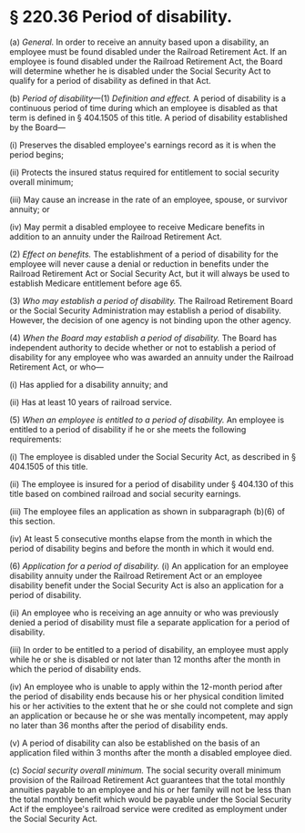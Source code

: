 # § 220.36   Period of disability.

(a) *General.* In order to receive an annuity based upon a disability, an employee must be found disabled under the Railroad Retirement Act. If an employee is found disabled under the Railroad Retirement Act, the Board will determine whether he is disabled under the Social Security Act to qualify for a period of disability as defined in that Act.


(b) *Period of disability*—(1) *Definition and effect.* A period of disability is a continuous period of time during which an employee is disabled as that term is defined in § 404.1505 of this title. A period of disability established by the Board—


(i) Preserves the disabled employee's earnings record as it is when the period begins;


(ii) Protects the insured status required for entitlement to social security overall minimum;


(iii) May cause an increase in the rate of an employee, spouse, or survivor annuity; or


(iv) May permit a disabled employee to receive Medicare benefits in addition to an annuity under the Railroad Retirement Act.


(2) *Effect on benefits.* The establishment of a period of disability for the employee will never cause a denial or reduction in benefits under the Railroad Retirement Act or Social Security Act, but it will always be used to establish Medicare entitlement before age 65.


(3) *Who may establish a period of disability.* The Railroad Retirement Board or the Social Security Administration may establish a period of disability. However, the decision of one agency is not binding upon the other agency.


(4) *When the Board may establish a period of disability.* The Board has independent authority to decide whether or not to establish a period of disability for any employee who was awarded an annuity under the Railroad Retirement Act, or who—


(i) Has applied for a disability annuity; and


(ii) Has at least 10 years of railroad service.


(5) *When an employee is entitled to a period of disability.* An employee is entitled to a period of disability if he or she meets the following requirements:


(i) The employee is disabled under the Social Security Act, as described in § 404.1505 of this title.


(ii) The employee is insured for a period of disability under § 404.130 of this title based on combined railroad and social security earnings.


(iii) The employee files an application as shown in subparagraph (b)(6) of this section.


(iv) At least 5 consecutive months elapse from the month in which the period of disability begins and before the month in which it would end.


(6) *Application for a period of disability.* (i) An application for an employee disability annuity under the Railroad Retirement Act or an employee disability benefit under the Social Security Act is also an application for a period of disability.


(ii) An employee who is receiving an age annuity or who was previously denied a period of disability must file a separate application for a period of disability.


(iii) In order to be entitled to a period of disability, an employee must apply while he or she is disabled or not later than 12 months after the month in which the period of disability ends.


(iv) An employee who is unable to apply within the 12-month period after the period of disability ends because his or her physical condition limited his or her activities to the extent that he or she could not complete and sign an application or because he or she was mentally incompetent, may apply no later than 36 months after the period of disability ends.


(v) A period of disability can also be established on the basis of an application filed within 3 months after the month a disabled employee died.


(c) *Social security overall minimum.* The social security overall minimum provision of the Railroad Retirement Act guarantees that the total monthly annuities payable to an employee and his or her family will not be less than the total monthly benefit which would be payable under the Social Security Act if the employee's railroad service were credited as employment under the Social Security Act.


